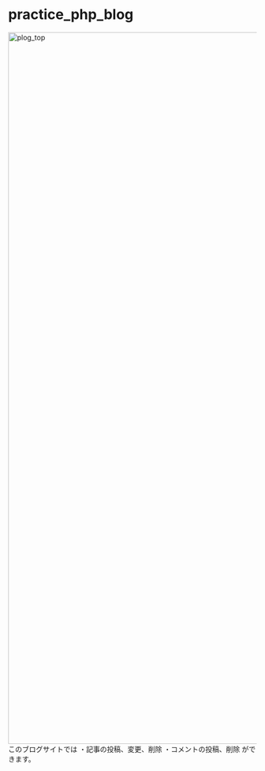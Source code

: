 # practice_php_blog
<img width="1440" alt="plog_top" src="https://user-images.githubusercontent.com/53562262/74538202-09147d00-4f7f-11ea-8e90-482f642dfc6a.png">
このブログサイトでは
・記事の投稿、変更、削除
・コメントの投稿、削除
ができます。
